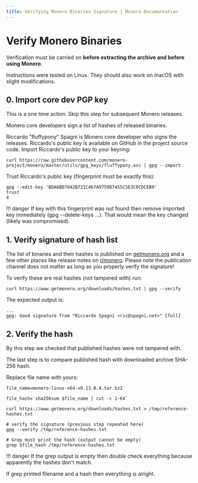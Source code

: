 ```yaml
---
title: Verifying Monero Binaries Signature | Monero Documentation
---
```


# Verify Monero Binaries

Verification must be carried on **before extracting the archive and before using Monero**.

Instructions were tested on Linux. They should also work on macOS with slight modifications. 

## 0. Import core dev PGP key

This is a one time action. Skip this step for subsequent Monero releases.

Monero core developers sign a list of hashes of released binaries.

Riccardo "fluffypony" Spagni is Monero core developer who signs the releases.
Riccardo's public key is available on GitHub in the project source code.
Import Riccardo's public key to your keyring:

`curl https://raw.githubusercontent.com/monero-project/monero/master/utils/gpg_keys/fluffypony.asc | gpg --import`

Trust Riccardo's public key (fingerprint must be exactly this):

    gpg --edit-key 'BDA6BD7042B721C467A9759D7455C5E3C0CDCEB9'
    trust
    4 

!!! danger
    If key with this fingerprint was not found then remove imported key immediately (gpg --delete-keys ...).
    That would mean the key changed (likely was compromised).

## 1. Verify signature of hash list  

The list of binaries and their hashes is published on [getmonero.org](https://www.getmonero.org/downloads/hashes.txt) and a few other places like release notes on [r/monero](https://reddit.com/r/monero).
Please note the publication channel does not matter as long as you properly verify the signature!  

To verify these are real hashes (not tampered with) run: 

`curl https://www.getmonero.org/downloads/hashes.txt | gpg --verify` 

The expected output is:

    ...
    gpg: Good signature from "Riccardo Spagni <ric@spagni.net>" [full]

## 2. Verify the hash

By this step we checked that published hashes were not tampered with.

The last step is to compare published hash with downloaded archive SHA-256 hash.

Replace file name with yours:

    file_name=monero-linux-x64-v0.13.0.4.tar.bz2

    file_hash=`sha256sum $file_name | cut -c 1-64`

    curl https://www.getmonero.org/downloads/hashes.txt > /tmp/reference-hashes.txt

    # verify the signature (previous step repeated here)
    gpg --verify /tmp/reference-hashes.txt

    # Grep must print the hash (output cannot be empty)
    grep $file_hash /tmp/reference-hashes.txt 

!!! danger
    If the grep output is empty then double check everything because apparently the hashes don't match.

If grep printed filename and a hash then everything is alright.
